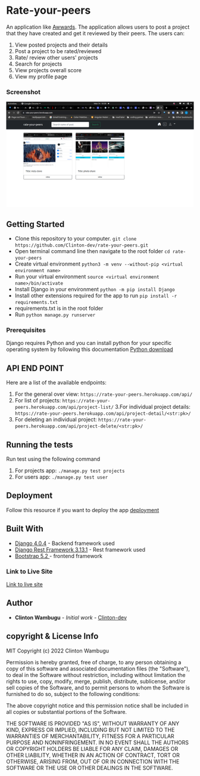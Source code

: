 # Rate-your-peers
An application like [Awwards](https://www.awwwards.com/). The application allows users to post a project that they have created and get it reviewed by their peers. The users can:

1. View posted projects and their details
2. Post a project to be rated/reviewed
3. Rate/ review other users' projects
4. Search for projects
5. View projects overall score
6. View my profile page

### Screenshot
![](./screenshot.png)


## Getting Started

- Clone this repository to your computer. `git clone https://github.com/Clinton-dev/rate-your-peers.git`
- Open terminal command line then navigate to the root folder `cd rate-your-peers`
- Create virtual environment `python3 -m venv --without-pip <virtual environment name>`
- Run your virtual environment `source <virtual environment name>/bin/activate`
- Install Django in your environment `python -m pip install Django`
- Install other extensions required for the app to run `pip install -r requirements.txt`
- requirements.txt is in the root folder
- Run `python manage.py runserver`

### Prerequisites

Django requires Python and you can install python for your specific operating system by following this documentation [Python download](https://www.python.org/downloads/)

## API END POINT
Here are a list of the available endpoints:
1. For the general over view: `https://rate-your-peers.herokuapp.com/api/`
2. For list of projects: `https://rate-your-peers.herokuapp.com/api/project-list/`
3.For individual project details: `https://rate-your-peers.herokuapp.com/api/project-detail/<str:pk>/`
4. For deleting an individual project: `https://rate-your-peers.herokuapp.com/api/project-delete/<str:pk>/`


## Running the tests

Run test using the following command

1. For projects app: ```./manage.py test projects```
1. For users app: ```./manage.py test user```

## Deployment

Follow this resource if you want to deploy the app [deployment](https://github.com/bernie-haxx/Deployment_to_heroku_django)

## Built With

* [Django 4.0.4](https://docs.djangoproject.com/en/4.0/) - Backend framework used
* [Django Rest Framework 3.13.1](https://www.django-rest-framework.org/topics/documenting-your-api/) - Rest framework used
* [Bootstrap 5.2 ](https://getbootstrap.com/docs/5.2/getting-started/introduction/) - frontend framework

### Link to Live Site
[Link to live site](https://rate-your-peers.herokuapp.com/)

## Author

* **Clinton Wambugu** - *Initial work* - [Clinton-dev](https://github.com/Clinton-dev)


## copyright & License Info
MIT Copyright (c) 2022 Clinton Wambugu

Permission is hereby granted, free of charge, to any person obtaining a copy of this software and associated documentation files (the "Software"), to deal in the Software without restriction, including without limitation the rights to use, copy, modify, merge, publish, distribute, sublicense, and/or sell copies of the Software, and to permit persons to whom the Software is furnished to do so, subject to the following conditions:

The above copyright notice and this permission notice shall be included in all copies or substantial portions of the Software.

THE SOFTWARE IS PROVIDED "AS IS", WITHOUT WARRANTY OF ANY KIND, EXPRESS OR IMPLIED, INCLUDING BUT NOT LIMITED TO THE WARRANTIES OF MERCHANTABILITY, FITNESS FOR A PARTICULAR PURPOSE AND NONINFRINGEMENT. IN NO EVENT SHALL THE AUTHORS OR COPYRIGHT HOLDERS BE LIABLE FOR ANY CLAIM, DAMAGES OR OTHER LIABILITY, WHETHER IN AN ACTION OF CONTRACT, TORT OR OTHERWISE, ARISING FROM, OUT OF OR IN CONNECTION WITH THE SOFTWARE OR THE USE OR OTHER DEALINGS IN THE SOFTWARE.

